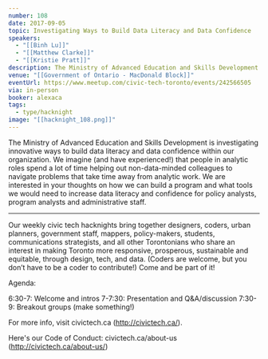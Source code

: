 ```yaml
---
number: 108
date: 2017-09-05
topic: Investigating Ways to Build Data Literacy and Data Confidence
speakers:
  - "[[Binh Lu]]"
  - "[[Matthew Clarke]]"
  - "[[Kristie Pratt]]"
description: The Ministry of Advanced Education and Skills Development is investigating innovative ways to build data literacy and data confidence within our organization. We imagine (and have experienced!) that people in analytic roles spend a lot of time helping out non-data-minded colleagues to navigate problems that take time away from analytic work. We are interested in your thoughts on how we can build a program and what tools we would need to increase data literacy and confidence for policy analysts, program analysts and administrative staff.
venue: "[[Government of Ontario - MacDonald Block]]"
eventUrl: https://www.meetup.com/civic-tech-toronto/events/242566505
via: in-person
booker: alexaca
tags:
  - type/hacknight
image: "[[hacknight_108.png]]"
---
```

The Ministry of Advanced Education and Skills Development is investigating innovative ways to build data literacy and data confidence within our organization. We imagine (and have experienced!) that people in analytic roles spend a lot of time helping out non-data-minded colleagues to navigate problems that take time away from analytic work. We are interested in your thoughts on how we can build a program and what tools we would need to increase data literacy and confidence for policy analysts, program analysts and administrative staff.

***

Our weekly civic tech hacknights bring together designers, coders, urban planners, government staff, mappers, policy-makers, students, communications strategists, and all other Torontonians who share an interest in making Toronto more responsive, prosperous, sustainable and equitable, through design, tech, and data. (Coders are welcome, but you don’t have to be a coder to contribute!) Come and be part of it!

Agenda:

6:30-7: Welcome and intros
7-7:30: Presentation and Q&A/discussion
7:30-9: Breakout groups (make something!)

For more info, visit civictech.ca (http://civictech.ca/).

Here's our Code of Conduct: civictech.ca/about-us (http://civictech.ca/about-us/)